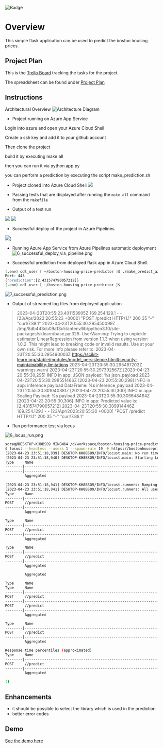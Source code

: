 ![Badge]([https://github.com/stensdens/boston-housing-price-predictor/actions/workflows/main.yml/badge.svg](https://github.com/stensdens/boston-housing-price-predictor/actions/workflows/python-app.yml/badge.svg))


# Overview

This simple flask application can be used to predict the boston housing prices.


## Project Plan


This is the [Trello Board](https://trello.com/b/47mH7lOy/boston-house-prices) tracking the tasks for the project.

The spreadsheet can be found under [Project Plan](project-management.xlsx)

## Instructions

Architectural Overview
![Architecture Diagram](architecture.png "Architecture Diagram")


* Project running on Azure App Service

Login into azure and open your Azure Cloud Shell

Create a ssh key and add it to your github account

Then clone the project

build it by executing make all

then you can run it via python app.py

you can perform a prediction by executing the script make_prediction.sh



* Project cloned into Azure Cloud Shell
![](screenshots/1_Setup-Cloud-Shell_Git_Clone.png)

* Passing tests that are displayed after running the `make all` command from the `Makefile`

* Output of a test run

![](screenshots/3_Part1_Local_Test.png)
![](screenshots/3_Part2_Local_Test.png)

* Successful deploy of the project in Azure Pipelines.  

![](screenshots/5_azure_cli_to_deploy.png))

* Running Azure App Service from Azure Pipelines automatic deployment
![6_successful_deploy_via_pipeline.png](screenshots/6_successful_deploy_via_pipeline.png)

* Successful prediction from deployed flask app in Azure Cloud Shell. 

```bash
(.env) odl_user [ ~/boston-housing-price-predictor ]$ ./make_predict_azure_app.sh 
Port: 443
{"prediction":[2.431574790057212]}
(.env) odl_user [ ~/boston-housing-price-predictor ]$ 
```
![7_successful_prediction.png](screenshots%2F7_successful_prediction.png)

* Output of streamed log files from deployed application

> 2023-04-23T20:55:23.401153905Z 169.254.129.1 - - [23/Apr/2023:20:55:23 +0000] "POST /predict HTTP/1.1" 200 35 "-" "curl/7.88.1"
2023-04-23T20:55:30.295450099Z /tmp/8db443cb09a13c5/antenv/lib/python3.10/site-packages/sklearn/base.py:329: UserWarning: Trying to unpickle estimator LinearRegression from version 1.1.3 when using version 1.0.2. This might lead to breaking code or invalid results. Use at your own risk. For more info please refer to:
2023-04-23T20:55:30.295490003Z https://scikit-learn.org/stable/modules/model_persistence.html#security-maintainability-limitations
2023-04-23T20:55:30.295497203Z   warnings.warn(
2023-04-23T20:55:30.297392567Z [2023-04-23 20:55:30,295] INFO in app: JSON payload: %s json_payload
2023-04-23T20:55:30.298551466Z [2023-04-23 20:55:30,298] INFO in app: inference payload DataFrame: %s inference_payload
2023-04-23T20:55:30.301040381Z [2023-04-23 20:55:30,300] INFO in app: Scaling Payload: %s payload
2023-04-23T20:55:30.306648464Z [2023-04-23 20:55:30,306] INFO in app: Predicted value is: [2.431574790057212]
2023-04-23T20:55:30.309914446Z 169.254.129.1 - - [23/Apr/2023:20:55:30 +0000] "POST /predict HTTP/1.1" 200 35 "-" "curl/7.88.1"


* Run performance test via locus


![8_locus_run.png](screenshots%2F8_locus_run.png)

````bash
sdrag@DESKTOP-KH8BSO9 MINGW64 /d/workspace/boston-housing-price-predictor
$ locust --headless --users 1 --spawn-rate 10 -H https://bostonhousepricepredictor.azurewebsites.net/
[2023-04-23 23:51:18,039] DESKTOP-KH8BSO9/INFO/locust.main: No run time limit set, use CTRL+C to interrupt
[2023-04-23 23:51:18,040] DESKTOP-KH8BSO9/INFO/locust.main: Starting Locust 2.15.1                                                                              
Type     Name                                                                          # reqs      # fails |    Avg     Min     Max    Med |   req/s  failures/s
--------|----------------------------------------------------------------------------|-------|-------------|-------|-------|-------|-------|--------|-----------
--------|----------------------------------------------------------------------------|-------|-------------|-------|-------|-------|-------|--------|-----------
         Aggregated                                                                         0     0(0.00%) |      0       0       0      0 |    0.00        0.00
                                                                                                                                                                
[2023-04-23 23:51:18,041] DESKTOP-KH8BSO9/INFO/locust.runners: Ramping to 1 users at a rate of 10.00 per second                                                 
[2023-04-23 23:51:18,041] DESKTOP-KH8BSO9/INFO/locust.runners: All users spawned: {"QuickstartUser": 1} (1 total users)                                         
Type     Name                                                                          # reqs      # fails |    Avg     Min     Max    Med |   req/s  failures/s
--------|----------------------------------------------------------------------------|-------|-------------|-------|-------|-------|-------|--------|-----------
POST     //predict                                                                          1     0(0.00%) |    488     488     488    488 |    0.00        0.00
--------|----------------------------------------------------------------------------|-------|-------------|-------|-------|-------|-------|--------|-----------
         Aggregated                                                                         1     0(0.00%) |    488     488     488    488 |    0.00        0.00

Type     Name                                                                          # reqs      # fails |    Avg     Min     Max    Med |   req/s  failures/s
--------|----------------------------------------------------------------------------|-------|-------------|-------|-------|-------|-------|--------|-----------
POST     //predict                                                                          1     0(0.00%) |    488     488     488    488 |    0.00        0.00
--------|----------------------------------------------------------------------------|-------|-------------|-------|-------|-------|-------|--------|-----------
         Aggregated                                                                         1     0(0.00%) |    488     488     488    488 |    0.00        0.00

Type     Name                                                                          # reqs      # fails |    Avg     Min     Max    Med |   req/s  failures/s
--------|----------------------------------------------------------------------------|-------|-------------|-------|-------|-------|-------|--------|-----------
POST     //predict                                                                          2     0(0.00%) |    303     118     488    120 |    0.33        0.00
--------|----------------------------------------------------------------------------|-------|-------------|-------|-------|-------|-------|--------|-----------
         Aggregated                                                                         2     0(0.00%) |    303     118     488    120 |    0.33        0.00

         Aggregated                                                                         2     0(0.00%) |    303     118     488    120 |    0.33        0.00

Type     Name                                                                          # reqs      # fails |    Avg     Min     Max    Med |   req/s  failures/s
Type     Name                                                                          # reqs      # fails |    Avg     Min     Max    Med |   req/s  failures/s
--------|----------------------------------------------------------------------------|-------|-------------|-------|-------|-------|-------|--------|-----------
POST     //predict                                                                          2     0(0.00%) |    303     118     488    120 |    0.33        0.00
--------|----------------------------------------------------------------------------|-------|-------------|-------|-------|-------|-------|--------|-----------
POST     //predict                                                                          2     0(0.00%) |    303     118     488    120 |    0.33        0.00
--------|----------------------------------------------------------------------------|-------|-------------|-------|-------|-------|-------|--------|-----------
         Aggregated                                                                         2     0(0.00%) |    303     118     488    120 |    0.33        0.00

Type     Name                                                                          # reqs      # fails |    Avg     Min     Max    Med |   req/s  failures/s
--------|----------------------------------------------------------------------------|-------|-------------|-------|-------|-------|-------|--------|-----------
POST     //predict                                                                          3     0(0.00%) |    244     118     488    130 |    0.25        0.00
--------|----------------------------------------------------------------------------|-------|-------------|-------|-------|-------|-------|--------|-----------
         Aggregated                                                                         3     0(0.00%) |    244     118     488    130 |    0.30        0.00

Response time percentiles (approximated)
Type     Name                                                                                  50%    66%    75%    80%    90%    95%    98%    99%  99.9% 99.99%   100% # reqs
--------|--------------------------------------------------------------------------------|--------|------|------|------|------|------|------|------|------|------|------|------
POST     //predict                                                                             130    130    490    490    490    490    490    490    490    490    490      3
--------|--------------------------------------------------------------------------------|--------|------|------|------|------|------|------|------|------|------|------|------
         Aggregated                                                                            130    130    490    490    490    490    490    490    490    490    490      3

()

````

## Enhancements

- it should be possible to select the library which is used in the prediction
- better error codes


## Demo 

[See the demo here](https://youtu.be/d3Agl9_dXhk)


